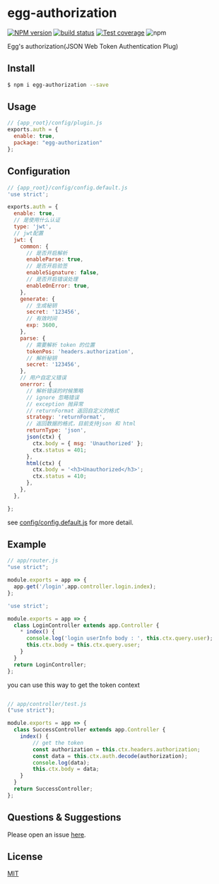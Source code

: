 # egg-authorization

[![NPM version][npm-image]][npm-url]
[![build status][travis-image]][travis-url]
[![Test coverage][codecov-image]][codecov-url]
![npm](https://img.shields.io/npm/dw/@jackyhweng/egg-jwt)

[npm-image]: https://img.shields.io/npm/v/egg-authorization.svg?style=flat-square
[npm-url]: https://www.npmjs.com/package/egg-authorization
[travis-image]: https://img.shields.io/travis/deepexi/egg-authorization.svg?style=flat-square
[travis-url]: https://travis-ci.org/deepexi/egg-authorization
[codecov-image]: https://img.shields.io/codecov/c/gh/deepexi/egg-authorization.svg?style=flat-square
[codecov-url]: https://codecov.io/gh/deepexi/egg-authorization
[download-image]: https://img.shields.io/npm/dw/egg-authorization
[download-url]: https://www.npmjs.com/package/egg-authorization



Egg's authorization(JSON Web Token Authentication Plug)

## Install

```bash
$ npm i egg-authorization --save

```


## Usage

```js
// {app_root}/config/plugin.js
exports.auth = {
  enable: true,
  package: "egg-authorization"
};
```

## Configuration

```js
// {app_root}/config/config.default.js
'use strict';

exports.auth = {
  enable: true,
  // 是使用什么认证
  type: 'jwt',
  // jwt配置
  jwt: {
    common: {
      // 是否开启解析
      enableParse: true,
      // 是否开启验签
      enableSignature: false,
      // 是否开启错误处理
      enableOnError: true,
    },
    generate: {
      // 生成秘钥
      secret: '123456',
      // 有效时间
      exp: 3600,
    },
    parse: {
      // 需要解析 token 的位置
      tokenPos: 'headers.authorization',
      // 解析秘钥
      secret: '123456',
    },
    // 用户自定义错误
    onerror: {
      // 解析错误的时候策略 
      // ignore 忽略错误 
      // exception 抛异常
      // returnFormat 返回自定义的格式
      strategy: 'returnFormat',
      // 返回数据的格式，目前支持json 和 html
      returnType: 'json',
      json(ctx) {
        ctx.body = { msg: 'Unauthorized' };
        ctx.status = 401;
      },
      html(ctx) {
        ctx.body = '<h3>Unauthorized</h3>';
        ctx.status = 410;
      },
    },
  },

};

```

see [config/config.default.js](config/config.default.js) for more detail.

## Example

```javascript
// app/router.js
"use strict";

module.exports = app => {
  app.get('/login',app.controller.login.index);
};
```


```js
'use strict';

module.exports = app => {
  class LoginController extends app.Controller {
    * index() {
      console.log('login userInfo body : ', this.ctx.query.user);
      this.ctx.body = this.ctx.query.user;
    }
  }
  return LoginController;
};


```

you can use this way to get the token context 

```js

// app/controller/test.js
("use strict");

module.exports = app => {
  class SuccessController extends app.Controller {
    index() {
        // get the token 
        const authorization = this.ctx.headers.authorization;
        const data = this.ctx.auth.decode(authorization);
        console.log(data);
        this.ctx.body = data;
    }
  }
  return SuccessController;
};
```


## Questions & Suggestions

Please open an issue [here](https://github.com/eggjs/egg/issues).

## License

[MIT](LICENSE)
